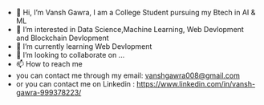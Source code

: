 - 👋 Hi, I’m Vansh Gawra, I am a College Student pursuing my Btech in AI & ML
- 👀 I’m interested in Data Science,Machine Learning, Web Devlopment and Blockchain Devlopment
- 🌱 I’m currently learning Web Devlopment
- 💞️ I’m looking to collaborate on ...
- 📫 How to reach me 
- you can contact me through my email: vanshgawra008@gmail.com
- or you can contact me on Linkedin : https://www.linkedin.com/in/vansh-gawra-999378223/

<!---
Vansh-31/Vansh-31 is a ✨ special ✨ repository because its `README.md` (this file) appears on your GitHub profile.
You can click the Preview link to take a look at your changes.
--->
